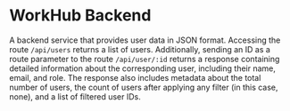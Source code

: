 # WorkHub Backend

A backend service that provides user data in JSON format. Accessing the route `/api/users` returns a list of users. Additionally, sending an ID as a route parameter to the route `/api/user/:id` returns a response containing detailed information about the corresponding user, including their name, email, and role. The response also includes metadata about the total number of users, the count of users after applying any filter (in this case, none), and a list of filtered user IDs.
